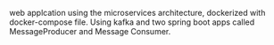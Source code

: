 web applcation using the microservices architecture, dockerized with docker-compose file.
Using kafka and two spring boot apps called MessageProducer and Message Consumer.
